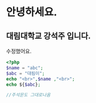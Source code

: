  # 안녕하세요.

 ## 대림대학교 강석주 입니다.

수정했어요.

 ```php
 <?php
 $name = "abc";
$abc = "대림이";
echo "<br>",$name ,"<br>";
echo ${$abc};

//주석문도 그대로나옴
 ```

